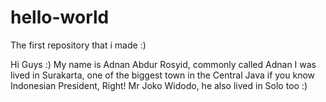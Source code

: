 # hello-world
The first repository that i made :)

Hi Guys :)
My name is Adnan Abdur Rosyid, commonly called Adnan
I was lived in Surakarta, one of the biggest town in the Central Java
if you know Indonesian President, Right! Mr Joko Widodo, he also lived in Solo too :)
